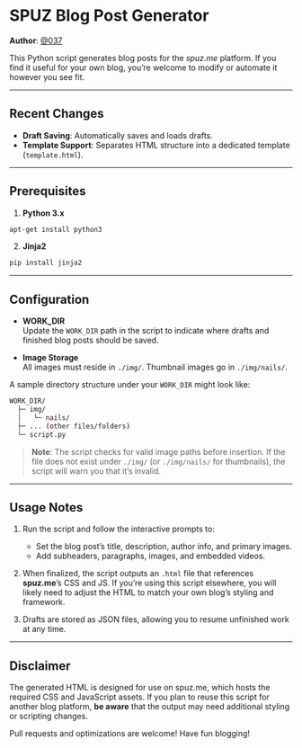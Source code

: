 # SPUZ Blog Post Generator

**Author**: [@037](https://x.com/037)

This Python script generates blog posts for the *spuz.me* platform. If you find it useful for your own blog, you’re welcome to modify or automate it however you see fit.

---

## Recent Changes

- **Draft Saving**: Automatically saves and loads drafts.
- **Template Support**: Separates HTML structure into a dedicated template (`template.html`).

---

## Prerequisites

1. **Python 3.x**  
```bash
apt-get install python3
```

2. **Jinja2**  
```bash
pip install jinja2
```

---

## Configuration

- **WORK_DIR**  
  Update the `WORK_DIR` path in the script to indicate where drafts and finished blog posts should be saved.  

- **Image Storage**  
  All images must reside in `./img/`. Thumbnail images go in `./img/nails/`.

A sample directory structure under your `WORK_DIR` might look like:
```bash
WORK_DIR/
  ├─ img/
  │   └─ nails/
  ├─ ... (other files/folders)
  └─ script.py
```

> **Note**: The script checks for valid image paths before insertion. If the file does not exist under `./img/` (or `./img/nails/` for thumbnails), the script will warn you that it’s invalid.

---

## Usage Notes

1. Run the script and follow the interactive prompts to:
   - Set the blog post’s title, description, author info, and primary images.
   - Add subheaders, paragraphs, images, and embedded videos.

2. When finalized, the script outputs an `.html` file that references **spuz.me**’s CSS and JS. If you’re using this script elsewhere, you will likely need to adjust the HTML to match your own blog’s styling and framework.

3. Drafts are stored as JSON files, allowing you to resume unfinished work at any time.

---

## Disclaimer

The generated HTML is designed for use on spuz.me, which hosts the required CSS and JavaScript assets. If you plan to reuse this script for another blog platform, **be aware** that the output may need additional styling or scripting changes.

Pull requests and optimizations are welcome! Have fun blogging!
